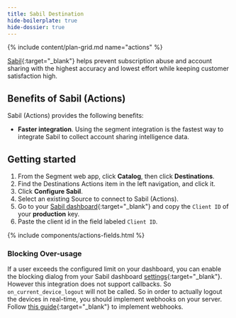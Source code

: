 ```yaml
---
title: Sabil Destination
hide-boilerplate: true
hide-dossier: true
---
```


{% include content/plan-grid.md name="actions" %}

[Sabil](https://sabil.io?ref=segment){:target="\_blank"} helps prevent subscription abuse and account sharing with the highest accuracy and lowest effort while keeping customer satisfaction high.

## Benefits of Sabil (Actions)

Sabil (Actions) provides the following benefits:

- **Faster integration**. Using the segment integration is the fastest way to integrate Sabil to collect account sharing intelligence data.

## Getting started

1. From the Segment web app, click **Catalog**, then click **Destinations**.
2. Find the Destinations Actions item in the left navigation, and click it.
3. Click **Configure Sabil**.
4. Select an existing Source to connect to Sabil (Actions).
5. Go to your [Sabil dashboard](https://dashboard.sabil.io/api_keys){:target="\_blank"} and copy the `Client ID` of your **production** key.
6. Paste the client id in the field labeled `Client ID`.

{% include components/actions-fields.html %}

### Blocking Over-usage

If a user exceeds the configured limit on your dashboard, you can enable the blocking dialog from your Sabil dashboard [settings](https://dashboard.sabil.io/settings){:target="\_blank"}. However this integration does not support callbacks. So `on_current_device_logout` will not be called. So in order to actually logout the devices in real-time, you should implement webhooks on your server. Follow [this guide](https://docs.sabil.io/docs/Advanced/Handle%20webhook%20events){:target="\_blank"} to implement webhooks.
